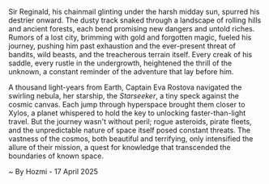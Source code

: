 
Sir Reginald, his chainmail glinting under the harsh midday sun, spurred his destrier onward.  The dusty track snaked through a landscape of rolling hills and ancient forests, each bend promising new dangers and untold riches.  Rumors of a lost city, brimming with gold and forgotten magic, fueled his journey, pushing him past exhaustion and the ever-present threat of bandits, wild beasts, and the treacherous terrain itself.  Every creak of his saddle, every rustle in the undergrowth, heightened the thrill of the unknown, a constant reminder of the adventure that lay before him.

A thousand light-years from Earth, Captain Eva Rostova navigated the swirling nebula, her starship, the *Starseeker*, a tiny speck against the cosmic canvas.  Each jump through hyperspace brought them closer to Xylos, a planet whispered to hold the key to unlocking faster-than-light travel.  But the journey wasn't without peril; rogue asteroids, pirate fleets, and the unpredictable nature of space itself posed constant threats.  The vastness of the cosmos, both beautiful and terrifying, only intensified the allure of their mission, a quest for knowledge that transcended the boundaries of known space.

~ By Hozmi - 17 April 2025
